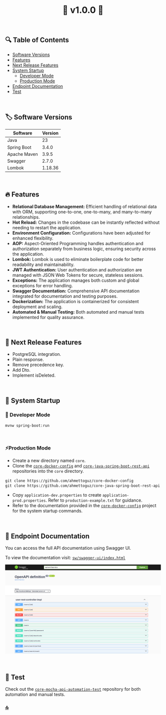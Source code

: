 <h1 id="top" align="center">🚢 v1.0.0 🚢</h1> 

<br/>

## 🔍 Table of Contents

- [Software Versions](#software-versions)
- [Features](#features)
- [Next Release Features](#next-release-features)
- [System Startup](#system-startup)
  - [Developer Mode](#developer-mode)
  - [Production Mode](#production-mode)
- [Endpoint Documentation](#endpoint-documentation)
- [Test](#test)
 
<br/>

<h2 id="software-versions">🏷️ Software Versions</h2>

| Software     | Version    |
|--------------|------------|
| Java         | 23         |
| Spring Boot  | 3.4.0      |
| Apache Maven | 3.9.5      |
| Swagger      | 2.7.0      |
| Lombok       | 1.18.36    |

<br/>

<h2 id="features">🔥 Features</h2>

+ **Relational Database Management:** Efficient handling of relational data with ORM, supporting one-to-one, one-to-many, and many-to-many relationships.
+ **Hot Reload:** Changes in the codebase can be instantly reflected without needing to restart the application.
+ **Environment Configuration:** Configurations have been adjusted for enhanced flexibility.
+ **AOP:** Aspect-Oriented Programming handles authentication and authorization separately from business logic, ensuring security across the application.
+ **Lombok:** Lombok is used to eliminate boilerplate code for better readability and maintainability.
+ **JWT Authentication:** User authentication and authorization are managed with JSON Web Tokens for secure, stateless sessions.
+ **Exceptions:** The application manages both custom and global exceptions for error handling.
+ **Swagger Documentation:** Comprehensive API documentation integrated for documentation and testing purposes.
+ **Dockerization:** The application is containerized for consistent deployment and scaling.
+ **Automated & Manual Testing:** Both automated and manual tests implemented for quality assurance.

<br/>

<h2 id="next-release-features">🚧 Next Release Features</h2>

- PostgreSQL integration.
- Plain response.
- Remove precedence key.
- Add Dto.
- Implement isDeleted.

<br/>

<h2 id="system-startup">🚀 System Startup</h2> 

<h3 id="developer-mode">🧪 Developer Mode</h3>

```
mvnw spring-boot:run
```

<br/>

<h3 id="production-mode">⚡Production Mode</h3> 

* Create a new directory named `core`.
* Clone the [`core-docker-config`](https://github.com/ahmettoguz/core-docker-config) and [`core-java-spring-boot-rest-api`](https://github.com/ahmettoguz/core-java-spring-boot-rest-api) repositories into the `core` directory.
```
git clone https://github.com/ahmettoguz/core-docker-config
git clone https://github.com/ahmettoguz/core-java-spring-boot-rest-api
```

* Copy `application-dev.properties` to create `application-prod.properties`. Refer to `production-example.txt` for guidance.
* Refer to the documentation provided in the [`core-docker-config`](https://github.com/ahmettoguz/core-docker-config) project for the system startup commands.

<br/>

<h2 id="endpoint-documentation">📍 Endpoint Documentation</h2>
You can access the full API documentation using Swagger UI.

To view the documentation visit: [`sw/swagger-ui/index.html`](https://localhost/sw/swagger-ui/index.html)

![endpoint-doc](assets/endpoint-doc/endpoint-doc.png)

<br/>

<h2 id="test">🔬 Test </h2>

Check out the [`core-mocha-api-automation-test`](https://github.com/ahmettoguz/core-mocha-api-automation-test) repository for both automation and manual tests.

### [🔝](#top)

